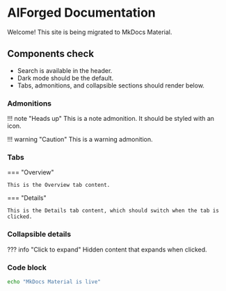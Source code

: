 # AIForged Documentation

Welcome! This site is being migrated to MkDocs Material.

## Components check

- Search is available in the header.
- Dark mode should be the default.
- Tabs, admonitions, and collapsible sections should render below.

### Admonitions

!!! note "Heads up"
    This is a note admonition. It should be styled with an icon.

!!! warning "Caution"
    This is a warning admonition.

### Tabs

=== "Overview"

    This is the Overview tab content.

=== "Details"

    This is the Details tab content, which should switch when the tab is clicked.

### Collapsible details

??? info "Click to expand"
    Hidden content that expands when clicked.

### Code block

```bash
echo "MkDocs Material is live"